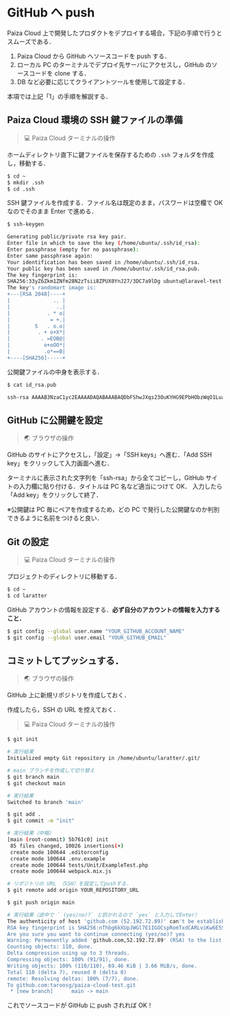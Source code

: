 # GitHub へ push

Paiza Cloud 上で開発したプロダクトをデプロイする場合，下記の手順で行うとスムーズである．

1. Paiza Cloud から GitHub へソースコードを push する．
2. ローカル PC のターミナルでデプロイ先サーバにアクセスし，GitHub のソースコードを clone する．
3. DB など必要に応じてクライアントツールを使用して設定する．

本項では上記「1」の手順を解説する．

## Paiza Cloud 環境の SSH 鍵ファイルの準備

> 💻 Paiza Cloud ターミナルの操作

ホームディレクトリ直下に鍵ファイルを保存するための `.ssh` フォルダを作成し，移動する．

```bash
$ cd ~
$ mkdir .ssh
$ cd .ssh
```

SSH 鍵ファイルを作成する．ファイル名は既定のまま，パスワードは空欄で OK なのでそのまま Enter で進める．

```bash
$ ssh-keygen

Generating public/private rsa key pair.
Enter file in which to save the key (/home/ubuntu/.ssh/id_rsa):
Enter passphrase (empty for no passphrase):
Enter same passphrase again:
Your identification has been saved in /home/ubuntu/.ssh/id_rsa.
Your public key has been saved in /home/ubuntu/.ssh/id_rsa.pub.
The key fingerprint is:
SHA256:33yZ6Zkm1ZNfm28N2zTsii8ZPUX0YnJ27/3DC7a9lDg ubuntu@laravel-test
The key's randomart image is:
+---[RSA 2048]----+
|              .. |
|               ..|
|            . * o|
|             = +.|
|        S   . o.o|
|         . + o+X*|
|          . =EOB@|
|           o+oOO*|
|           .o*==B|
+----[SHA256]-----+

```

公開鍵ファイルの中身を表示する．

```bash
$ cat id_rsa.pub

ssh-rsa AAAAB3NzaC1yc2EAAAADAQABAAABAQDbFShwJXqs23OuKYHG9EPbHObzWqO1Lua6m/BC4aVyqo82i9tS6ZDKXTXEUMqhtba1WadmXMPEY4yT6f9KSueEHn7lQFWoXSmqGQ1amUSGSPth589k3pnO+83AWwdhb0M4AUv684FX+SCGNBV0o01R63tSmXMf++MzxpvC17rKDPpIjM/olyt3XF+p/IfAJvJUEq7uTHTgqSAXgAc/Epnv8QoT74XiqeA5fLNbcrrFCMKj8kuv5XhAht3K1ryWULduZ0rOUjRosntUxDFyBbM2HWsi+ABKJagxnqkmMAa0dSC5KuZXurtzYOdf1GaR3A/AMr5gX8G2j3/23auUO413 ubuntu@laravel-test
```

## GitHub に公開鍵を設定

> 🌏 ブラウザの操作

GitHub のサイトにアクセスし，「設定」→「SSH keys」へ進む．「Add SSH key」をクリックして入力画面へ進む．

ターミナルに表示された文字列を「ssh-rsa」から全てコピーし，GitHub サイトの入力欄に貼り付ける．タイトルは PC 名など適当につけて OK．
入力したら「Add key」をクリックして終了．

※公開鍵は PC 毎にペアを作成するため，どの PC で発行した公開鍵なのか判別できるように名前をつけると良い．

<!-- ## Gitのバージョンアップ

> 💻 Paiza Cloud ターミナルの操作

クラウド環境のGitはバージョンが古くて困るので新しくする． -->

## Git の設定

> 💻 Paiza Cloud ターミナルの操作

プロジェクトのディレクトリに移動する．

```bash
$ cd ~
$ cd laratter

```

GitHub アカウントの情報を設定する．**必ず自分のアカウントの情報を入力すること．**

```bash
$ git config --global user.name "YOUR_GITHUB_ACCOUNT_NAME"
$ git config --global user.email "YOUR_GITHUB_EMAIL"

```

<!-- デフォルトブランチを `main` に変更する．

```bash
$ git config --global init.defaultBranch main
``` -->

## コミットしてプッシュする．

> 🌏 ブラウザの操作

GitHub 上に新規リポジトリを作成しておく．

作成したら，SSH の URL を控えておく．

> 💻 Paiza Cloud ターミナルの操作

```bash
$ git init

# 実行結果
Initialized empty Git repository in /home/ubuntu/laratter/.git/

# main ブランチを作成して切り替え
$ git branch main
$ git checkout main

# 実行結果
Switched to branch 'main'

$ git add .
$ git commit -m "init"

# 実行結果（中略）
[main (root-commit) 5b761c0] init
 85 files changed, 10026 insertions(+)
 create mode 100644 .editorconfig
 create mode 100644 .env.example
 create mode 100644 tests/Unit/ExampleTest.php
 create mode 100644 webpack.mix.js

# リポジトリの URL （SSH）を設定してpushする．
$ git remote add origin YOUR_REPOSITORY_URL

$ git push origin main

# 実行結果（途中で ` (yes/no)?` と訊かれるので `yes` と入力してEnter）
The authenticity of host 'github.com (52.192.72.89)' can't be established.
RSA key fingerprint is SHA256:nThbg6kXUpJWGl7E1IGOCspRomTxdCARLviKw6E5SY8.
Are you sure you want to continue connecting (yes/no)? yes
Warning: Permanently added 'github.com,52.192.72.89' (RSA) to the list of knownhosts.
Counting objects: 110, done.
Delta compression using up to 3 threads.
Compressing objects: 100% (91/91), done.
Writing objects: 100% (110/110), 69.46 KiB | 3.66 MiB/s, done.
Total 110 (delta 7), reused 0 (delta 0)
remote: Resolving deltas: 100% (7/7), done.
To github.com:taroosg/paiza-cloud-test.git
 * [new branch]      main -> main

```

これでソースコードが GitHub に push されれば OK！
